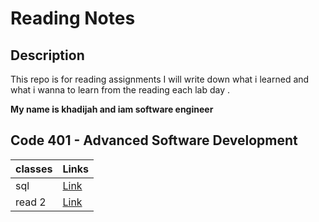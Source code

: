 # Reading Notes

## Description

This repo is for reading assignments
I will write down what i learned and what i wanna to learn from the reading each lab day .

**My name is khadijah and iam software engineer**




 ## Code 401 - Advanced Software Development






| classes     | Links |
| ----------- | ----------- |
| sql         | [Link](https://github.com/khadyjh/reading-notes/blob/main/sql.md)     |
| read 2      | [Link](https://khadyjh.github.io/reading-notes/)      |


